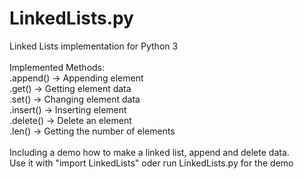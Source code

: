 # LinkedLists.py

Linked Lists implementation for Python 3<br>
<br>
Implemented Methods:<br>
.append()   -> Appending element<br>
.get()      -> Getting element data<br>
.set()      -> Changing element data<br>
.insert()   -> Inserting element<br>
.delete()   -> Delete an element<br>
.len()      -> Getting the number of elements<br>
<br>
Including a demo how to make a linked list, append and delete data.<br>
Use it with "import LinkedLists" oder run LinkedLists.py for the demo
